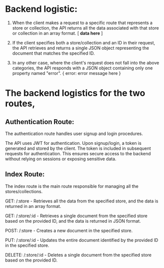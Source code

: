 # Backend logistic: 

1. When the client makes a request to a specific route that represents a store or collection, the API returns all the data associated with that store or collection in an array format.
   [ __data here__ ]

2. If the client specifies both a store/collection and an ID in their request, the API retrieves and returns a single JSON object representing the document that matches the specified ID.

3. In any other case, where the client's request does not fall into the above categories, the API responds with a JSON object containing only one property named "error".
   { error: error message here }

# The backend logistics for the two routes, 

## Authentication Route:
  The authentication route handles user signup and login procedures.
  
  The API uses JWT for authentication. Upon signup/login, a token is generated and stored by the client. The token is included in subsequent requests for authentication. This ensures secure access to the backend without relying on sessions or exposing sensitive data.

## Index Route:

The index route is the main route responsible for managing all the stores/collections.

GET: /:store - Retrieves all the data from the specified store, and the data is returned in an array format.

GET: /:store/:id - Retrieves a single document from the specified store based on the provided ID, and the data is returned in JSON format.

POST: /:store - Creates a new document in the specified store.

PUT: /:store/:id - Updates the entire document identified by the provided ID in the specified store.

DELETE: /:store/:id - Deletes a single document from the specified store based on the provided ID.


